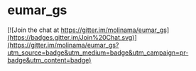 eumar_gs
========

[![Join the chat at https://gitter.im/molinama/eumar_gs](https://badges.gitter.im/Join%20Chat.svg)](https://gitter.im/molinama/eumar_gs?utm_source=badge&utm_medium=badge&utm_campaign=pr-badge&utm_content=badge)